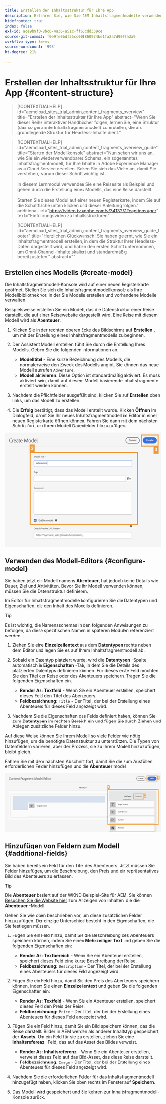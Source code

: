 ```yaml
---
title: Erstellen der Inhaltsstruktur für Ihre App
description: Erfahren Sie, wie Sie AEM Inhaltsfragmentmodelle verwenden können, um Ihre Inhaltsstruktur zu erstellen, die als Grundlage für Ihren Headless Content dient.
hidefromtoc: true
index: false
exl-id: ace9b9f3-8bc6-4a36-a51c-ff60cdd339ce
source-git-commit: f0e9fe0bdf35cc001860974be1fa2a7d90f7a3a9
workflow-type: tm+mt
source-wordcount: '993'
ht-degree: 21%

---
```



# Erstellen der Inhaltsstruktur für Ihre App {#content-structure}

>[!CONTEXTUALHELP]
>id="aemcloud_sites_trial_admin_content_fragments_overview"
>title="Erstellen der Inhaltsstruktur für Ihre App"
>abstract="Wenn Sie dieser Reihe interaktiver Handbücher folgen, lernen Sie, eine Struktur (das so genannte Inhaltsfragmentmodell) zu erstellen, die als grundlegende Struktur für Headless-Inhalte dient."

>[!CONTEXTUALHELP]
>id="aemcloud_sites_trial_admin_content_fragments_overview_guide"
>title="Starten der Modellkonsole"
>abstract="Nun sehen wir uns an, wie Sie ein wiederverwendbares Schema, ein sogenanntes Inhaltsfragmentmodell, für Ihre Inhalte in Adobe Experience Manager as a Cloud Service erstellen. Sehen Sie sich das Video an, damit Sie verstehen, warum dieser Schritt wichtig ist. <br><br>In diesem Lernmodul verwenden Sie eine Reisesite als Beispiel und gehen durch die Erstellung eines Modells, das eine Reise darstellt.<br><br>Starten Sie dieses Modul auf einer neuen Registerkarte, indem Sie auf die Schaltfläche unten klicken und dieser Anleitung folgen."
>additional-url="https://video.tv.adobe.com/v/3413261?captions=ger" text="Einführungsvideo zu Inhaltsstrukturen"

>[!CONTEXTUALHELP]
>id="aemcloud_sites_trial_admin_content_fragments_overview_guide_footer"
>title="Herzlichen Glückwunsch! Sie haben gelernt, wie Sie ein Inhaltsfragmentmodell erstellen, in dem die Struktur Ihrer Headless-Daten dargestellt wird, und haben den ersten Schritt unternommen, um Omni-Channel-Inhalte skaliert und standardmäßig bereitzustellen."
>abstract=""

## Erstellen eines Modells {#create-model}

Die Inhaltsfragmentmodell-Konsole wird auf einer neuen Registerkarte geöffnet. Stellen Sie sich die Inhaltsfragmentmodellkonsole als Ihre Modellbibliothek vor, in der Sie Modelle erstellen und vorhandene Modelle verwalten.

Beispielsweise erstellen Sie ein Modell, das die Datenstruktur einer Reise darstellt, die auf einer Reisewebsite dargestellt wird. Eine Reise mit diesem Modell wird als **Abenteuer**.

1. Klicken Sie in der rechten oberen Ecke des Bildschirms auf **Erstellen** , um mit der Erstellung eines Inhaltsfragmentmodells zu beginnen.

1. Der Assistent Modell erstellen führt Sie durch die Erstellung Ihres Modells. Geben Sie die folgenden Informationen an.

   * **Modelltitel** - Eine kurze Bezeichnung des Modells, die normalerweise den Zweck des Modells angibt. Sie können das neue Modell aufrufen `Adventure`.
   * **Modell aktivieren**: Diese Option ist standardmäßig aktiviert. Es muss aktiviert sein, damit auf diesem Modell basierende Inhaltsfragmente erstellt werden können.

1. Nachdem die Pflichtfelder ausgefüllt sind, klicken Sie auf **Erstellen** oben links, um das Modell zu erstellen.

1. Die **Erfolg** bestätigt, dass das Modell erstellt wurde. Klicken **Öffnen** im Dialogfeld, damit Sie Ihr neues Inhaltsfragmentmodell im Editor in einer neuen Registerkarte öffnen können. Fahren Sie dann mit dem nächsten Schritt fort, um Ihrem Modell Datenfelder hinzuzufügen.

![Schritte 2 und 3 zum Erstellen eines Inhaltsfragmentmodells](assets/do-not-localize/create-model.png)

## Verwenden des Modell-Editors {#configure-model}

Sie haben jetzt ein Modell namens **Abenteuer**, hat jedoch keine Details wie Dauer, Ziel und Aktivitäten. Bevor Sie Ihr Modell verwenden können, müssen Sie die Datenstruktur definieren.

Im Editor für Inhaltsfragmentmodelle konfigurieren Sie die Datentypen und Eigenschaften, die den Inhalt des Modells definieren.

>[!TIP]
>
>Es ist wichtig, die Namensschemas in den folgenden Anweisungen zu befolgen, da diese spezifischen Namen in späteren Modulen referenziert werden.

1. Ziehen Sie eine **Einzelzeilentext** aus dem **Datentypen** rechts neben dem Editor und legen Sie es auf Ihrem Inhaltsfragmentmodell ab.

1. Sobald ein Datentyp platziert wurde, wird die **Datentypen** -Spalte automatisch in **Eigenschaften** -Tab, in dem Sie die Details des platzierten Datentyps definieren können. Für dieses erste Feld möchten Sie den Titel der Reise oder des Abenteuers speichern. Tragen Sie die folgenden Eigenschaften ein.

   * **Render As:** **Textfeld** - Wenn Sie ein Abenteuer erstellen, speichert dieses Feld den Titel des Abenteuers.
   * **Feldbezeichnung:** `Title` - Der Titel, der bei der Erstellung eines Abenteuers für dieses Feld angezeigt wird.

1. Nachdem Sie die Eigenschaften des Felds definiert haben, können Sie zum **Datentypen** im rechten Bereich ein und fügen Sie durch Ziehen und Ablegen zusätzliche Felder hinzu.

Auf diese Weise können Sie Ihrem Modell so viele Felder wie nötig hinzufügen, um die benötigte Datenstruktur zu unterstützen. Die Typen von Datenfeldern variieren, aber der Prozess, sie zu Ihrem Modell hinzuzufügen, bleibt gleich.

Fahren Sie mit dem nächsten Abschnitt fort, damit Sie die zum Ausfüllen erforderlichen Felder hinzufügen und die **Abenteuer** model

![Schritte 1, 2 und 3 zum Hinzufügen von Feldern zum Modell](assets/do-not-localize/define-model-fields.png)

## Hinzufügen von Feldern zum Modell {#additional-fields}

Sie haben bereits ein Feld für den Titel des Abenteuers. Jetzt müssen Sie Felder hinzufügen, um die Beschreibung, den Preis und ein repräsentatives Bild des Abenteuers zu erfassen.

>[!TIP]
>
>Die **Abenteuer** basiert auf der WKND-Beispiel-Site für AEM. Sie können [Besuchen Sie die Website hier](https://wknd.site/us/en/adventures/yosemite-backpacking.html) zum Anzeigen von Inhalten, die die **Abenteuer** -Modell.

Gehen Sie wie oben beschrieben vor, um diese zusätzlichen Felder hinzuzufügen. Der einzige Unterschied besteht in den Eigenschaften, die Sie festlegen müssen.

1. Fügen Sie ein Feld hinzu, damit Sie die Beschreibung des Abenteuers speichern können, indem Sie einen **Mehrzeiliger Text** und geben Sie die folgenden Eigenschaften ein:

   * **Render As:** **Textbereich** - Wenn Sie ein Abenteuer erstellen, speichert dieses Feld eine kurze Beschreibung der Reise.
   * **Feldbezeichnung:** `Description` - Der Titel, der bei der Erstellung eines Abenteuers für dieses Feld angezeigt wird.

1. Fügen Sie ein Feld hinzu, damit Sie den Preis des Abenteuers speichern können, indem Sie einen **Einzelzeilentext** und geben Sie die folgenden Eigenschaften ein:

   * **Render As:** **Textfeld** - Wenn Sie ein Abenteuer erstellen, speichert dieses Feld den Preis der Reise.
   * **Feldbezeichnung:** `Price` - Der Titel, der bei der Erstellung eines Abenteuers für dieses Feld angezeigt wird.

1. Fügen Sie ein Feld hinzu, damit Sie ein Bild speichern können, das die Reise darstellt. Bilder in AEM werden als anderer Inhaltstyp gespeichert, der **Assets**. Um ein Feld für sie zu erstellen, ziehen Sie eine **Inhaltsreferenz** -Feld, das auf das Asset des Bildes verweist.

   * **Render As:** **Inhaltsreferenz** - Wenn Sie ein Abenteuer erstellen, verweist dieses Feld auf das Bild-Asset, das diese Reise darstellt.
   * **Feldbezeichnung:** `Image` - Der Titel, der bei der Erstellung eines Abenteuers für dieses Feld angezeigt wird.

1. Nachdem Sie die erforderlichen Felder für das Inhaltsfragmentmodell hinzugefügt haben, klicken Sie oben rechts im Fenster auf **Speichern**.

1. Das Modell wird gespeichert und Sie kehren zur Inhaltsfragmentmodell-Konsole zurück.
